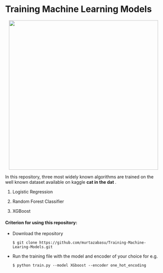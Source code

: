 # Training Machine Learning Models

<p align="center">
<img src="https://github.com/murtazabasu/Coordinating-Two-UR5-Robots-for-a-Pick-and-Place-Task/blob/master/media/ur5_coord.gif" width="480">

In this repository, three most widely known algorithms are trained on the well known dataset available on kaggle <b> cat in the dat </b>. 

1. Logistic Regression

2. Random Forest Classifier

3. XGBoost

#### Criterion for using this repository:
- Download the repository 
  ```
  $ git clone https://github.com/murtazabasu/Training-Machine-Learing-Models.git
  ```
- Run the training file with the model and encoder of your choice for e.g.
  ```
  $ python train.py --model XGboost --encoder one_hot_encoding
  ```

